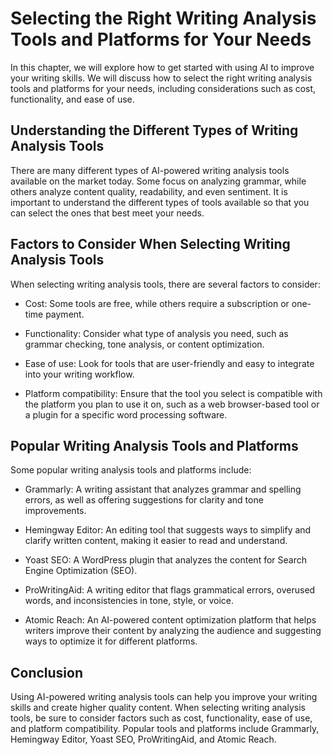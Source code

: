 Selecting the Right Writing Analysis Tools and Platforms for Your Needs
===============================================================================================================================

In this chapter, we will explore how to get started with using AI to improve your writing skills. We will discuss how to select the right writing analysis tools and platforms for your needs, including considerations such as cost, functionality, and ease of use.

Understanding the Different Types of Writing Analysis Tools
-----------------------------------------------------------

There are many different types of AI-powered writing analysis tools available on the market today. Some focus on analyzing grammar, while others analyze content quality, readability, and even sentiment. It is important to understand the different types of tools available so that you can select the ones that best meet your needs.

Factors to Consider When Selecting Writing Analysis Tools
---------------------------------------------------------

When selecting writing analysis tools, there are several factors to consider:

* Cost: Some tools are free, while others require a subscription or one-time payment.

* Functionality: Consider what type of analysis you need, such as grammar checking, tone analysis, or content optimization.

* Ease of use: Look for tools that are user-friendly and easy to integrate into your writing workflow.

* Platform compatibility: Ensure that the tool you select is compatible with the platform you plan to use it on, such as a web browser-based tool or a plugin for a specific word processing software.

Popular Writing Analysis Tools and Platforms
--------------------------------------------

Some popular writing analysis tools and platforms include:

* Grammarly: A writing assistant that analyzes grammar and spelling errors, as well as offering suggestions for clarity and tone improvements.

* Hemingway Editor: An editing tool that suggests ways to simplify and clarify written content, making it easier to read and understand.

* Yoast SEO: A WordPress plugin that analyzes the content for Search Engine Optimization (SEO).

* ProWritingAid: A writing editor that flags grammatical errors, overused words, and inconsistencies in tone, style, or voice.

* Atomic Reach: An AI-powered content optimization platform that helps writers improve their content by analyzing the audience and suggesting ways to optimize it for different platforms.

Conclusion
----------

Using AI-powered writing analysis tools can help you improve your writing skills and create higher quality content. When selecting writing analysis tools, be sure to consider factors such as cost, functionality, ease of use, and platform compatibility. Popular tools and platforms include Grammarly, Hemingway Editor, Yoast SEO, ProWritingAid, and Atomic Reach.

